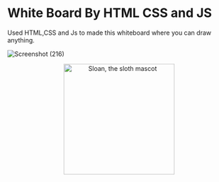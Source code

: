 # White Board By HTML CSS and JS

Used HTML,CSS and Js to made this whiteboard where you can draw anything.

![Screenshot (216)](https://user-images.githubusercontent.com/68494604/124380572-fff29000-dcda-11eb-998e-03b4f8d1a6ad.png)


<p align="center">
  <img alt="Sloan, the sloth mascot" width="250px" src="https://user-images.githubusercontent.com/68494604/120436157-39627380-c39c-11eb-89cf-58089fb1032d.gif">
   <br>
</p>
